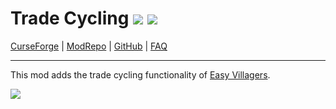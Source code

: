 # Trade Cycling ![](http://cf.way2muchnoise.eu/full_570431_downloads.svg) ![](http://cf.way2muchnoise.eu/versions/570431.svg)

[CurseForge](https://www.curseforge.com/minecraft/mc-mods/trade-cycling)
|
[ModRepo](https://modrepo.de/minecraft/trade_cycling/overview)
|
[GitHub](https://github.com/henkelmax/trade-cycling)
|
[FAQ](https://modrepo.de/minecraft/trade_cycling/faq)

---

This mod adds the trade cycling functionality of [Easy Villagers](https://www.curseforge.com/minecraft/mc-mods/easy-villagers).

![](https://media.giphy.com/media/AX8FajusxpjFW9wEyP/giphy.gif)